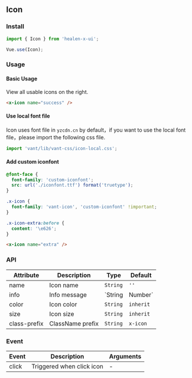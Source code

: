 ## Icon

### Install
``` javascript
import { Icon } from 'healen-x-ui';

Vue.use(Icon);
```

### Usage

#### Basic Usage
View all usable icons on the right.

```html
<x-icon name="success" />
```

#### Use local font file
Icon uses font file in `yzcdn.cn` by default，if you want to use the local font file，please import the following css file.

```js
import 'vant/lib/vant-css/icon-local.css';
```

#### Add custom iconfont

```css
@font-face {
  font-family: 'custom-iconfont';
  src: url('./iconfont.ttf') format('truetype');
}

.x-icon {
  font-family: 'vant-icon', 'custom-iconfont' !important;
}

.x-icon-extra:before {
  content: '\e626';
}
```

```html
<x-icon name="extra" />
```

### API

| Attribute | Description | Type | Default |
|------|------|------|------|
| name | Icon name | `String` | `''` |
| info | Info message | `String | Number` | `''` |
| color | Icon color | `String` | `inherit` |
| size | Icon size | `String` | `inherit` |
| class-prefix | ClassName prefix | `String` | `x-icon` |


### Event

| Event | Description | Arguments |
|------|------|------|
| click | Triggered when click icon | - |
